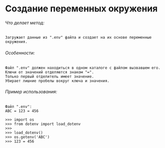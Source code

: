 # Создание переменных окружения

###### _Что делает метод:_ 
```
Загружает данные из ".env" файла и создает на их основе переменные окружения.
```

###### _Особенности:_
```
Файл ".env" должен находиться в одном каталоге с файлом вызвавшем его.
Ключи от значений отделяются знаком "=".
Только первый отделитель имеет значение.
Убирает лишние пробелы вокруг ключа и значения.
```

###### _Пример использования:_
```
Файл ".env":
ABC = 123 = 456
```

```
>>> import os
>>> from dotenv import load_dotenv
>>>
>>> load_dotenv()
>>> os.getenv('ABC')
>>> 123 = 456
```
